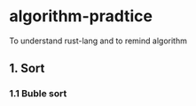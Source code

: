 # algorithm-pradtice

To understand rust-lang and to remind algorithm

## 1. Sort

### 1.1 Buble sort
